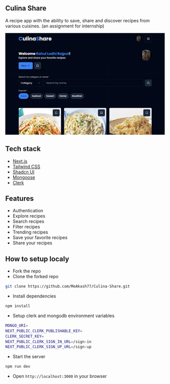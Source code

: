 ## Culina Share

A recipe app with the ability to save, share and discover recipes from various cuisines. (an assignment for internship)

![preview](/public/preview.png)

## Tech stack

- [Next.js](https://nextjs.org/)
- [Tailwind CSS](https://tailwindcss.com/)
- [Shadcn UI](https://ui.shadcn.com/)
- [Mongoose](https://mongoosejs.com/)
- [Clerk](https://clerk.com/)

## Features

- Authentication
- Explore recipes
- Search recipes
- Filter recipes
- Trending recipes
- Save your favorite recipes
- Share your recipes

## How to setup localy

- Fork the repo
- Clone the forked repo

```bash
git clone https://github.com/MeAkash77/Culina-Share.git
```

- Install dependencies

```bash
npm install
```

- Setup clerk and mongodb environment variables

```bash
MONGO_URI=
NEXT_PUBLIC_CLERK_PUBLISHABLE_KEY=
CLERK_SECRET_KEY=
NEXT_PUBLIC_CLERK_SIGN_IN_URL=/sign-in
NEXT_PUBLIC_CLERK_SIGN_UP_URL=/sign-up
```

- Start the server

```bash
npm run dev
```

- Open `http://localhost:3000` in your browser
